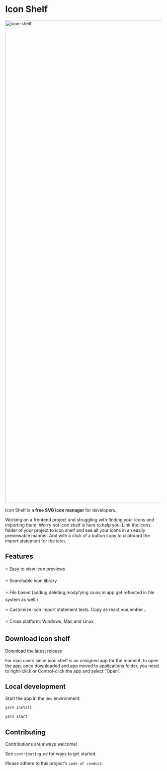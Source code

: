 # Icon Shelf

<img width="1554" alt="icon-shelf" src="https://user-images.githubusercontent.com/21201812/134767938-7f30e3b2-2ce1-4ed6-8a61-5df0607fe858.png">

Icon Shelf is a **free SVG icon manager** for developers.

Working on a frontend project and struggling with finding your icons and importing them. Worry not Icon shelf is here to help you.
Link the icons folder of your project to icon shelf and see all your icons in an easily previewable manner. And with a click of a button copy to clipboard the import statement for the icon.

## Features

⭐️ Easy to view icon previews

⭐️ Searchable icon library

⭐️ File based (adding,deleting,modyfying icons in app get reflected in file system as well.)

⭐️ Customize icon import statement texts. Copy as react,vue,ember...

⭐️ Cross platform: Windows, Mac and Linux

## Download icon shelf

[Download the latest release](https://github.com/MrRobz/icon-shelf/releases/latest)

For mac users since icon shelf is an unsigned app for the moment, to open the app, once downloaded and app moved to applications folder, you need to right-click or Control-click the app and select “Open”.

## Local development

Start the app in the `dev` environment:

```bash
yarn install

yarn start
```

## Contributing

Contributions are always welcome!

See `contributing.md` for ways to get started.

Please adhere to this project's `code of conduct`.

